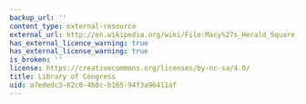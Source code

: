 ```yaml
---
backup_url: ''
content_type: external-resource
external_url: http://en.wikipedia.org/wiki/File:Macy%27s_Herald_Square_LC-USZ62-123584_crop.jpg
has_external_licence_warning: true
has_external_license_warning: true
is_broken: ''
license: https://creativecommons.org/licenses/by-nc-sa/4.0/
title: Library of Congress
uid: a7ededc3-62c0-4b8c-b165-94f3a96411af
---
```

